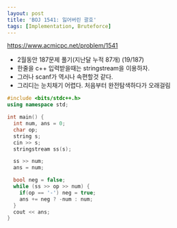 ```yaml
---
layout: post
title: 'BOJ 1541: 잃어버린 괄호'
tags: [Implementation, Bruteforce]
---
```


<https://www.acmicpc.net/problem/1541>

- 2월동안 187문제 풀기(지난달 누적 87개) (19/187)
- 한줄을 c++ 입력받을때는 stringstream을 이용하자.
- 그러나 scanf가 역시나 속편할것 같다.
- 그리디는 눈치채기 어렵다. 처음부터 완전탐색하다가 오래걸림

```c++
#include <bits/stdc++.h>
using namespace std;

int main() {
  int num, ans = 0;
  char op;
  string s;
  cin >> s;
  stringstream ss(s);

  ss >> num;
  ans = num;

  bool neg = false;
  while (ss >> op >> num) {
    if(op == '-') neg = true;
    ans += neg ? -num : num;
  }
  cout << ans;
}
```